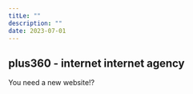 ```yaml
---
titLe: ""
description: ""
date: 2023-07-01
---
```


## plus360 - internet internet agency

You need a new website!?
